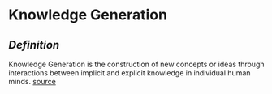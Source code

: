 # **Knowledge Generation** #
## *Definition* ##
Knowledge Generation is the construction of new concepts or ideas through interactions between implicit and explicit knowledge in individual human minds. [source](http://www.businessdictionary.com/definition/knowledge-creation.html)